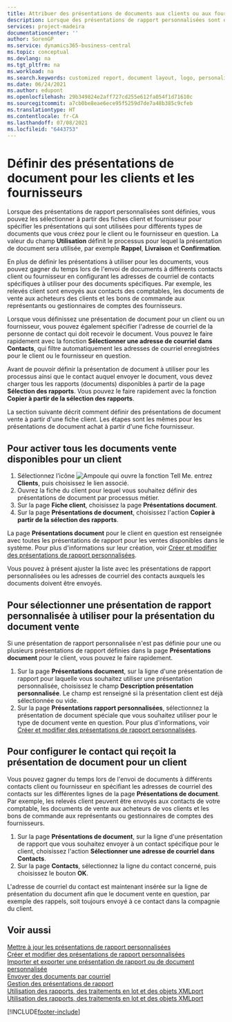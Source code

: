 ```yaml
---
title: Attribuer des présentations de documents aux clients ou aux fournisseurs
description: Lorsque des présentations de rapport personnalisées sont définies, vous pouvez les sélectionner à partir des fiches client et fournisseur pour spécifier que les présentations sélectionnées sont utilisées pour les documents que vous créez pour le client ou le fournisseur en question.
services: project-madeira
documentationcenter: ''
author: SorenGP
ms.service: dynamics365-business-central
ms.topic: conceptual
ms.devlang: na
ms.tgt_pltfrm: na
ms.workload: na
ms.search.keywords: customized report, document layout, logo, personalize
ms.date: 06/24/2021
ms.author: edupont
ms.openlocfilehash: 29b349824e2aff727cd255e612fa054f1d71610c
ms.sourcegitcommit: a7cb0be8eae6ece95f5259d7de7a48b385c9cfeb
ms.translationtype: HT
ms.contentlocale: fr-CA
ms.lasthandoff: 07/08/2021
ms.locfileid: "6443753"
---
```

# <a name="define-document-layouts-for-customers-and-vendors"></a>Définir des présentations de document pour les clients et les fournisseurs
Lorsque des présentations de rapport personnalisées sont définies, vous pouvez les sélectionner à partir des fiches client et fournisseur pour spécifier les présentations qui sont utilisées pour différents types de documents que vous créez pour le client ou le fournisseur en question. La valeur du champ **Utilisation** définit le processus pour lequel la présentation de document sera utilisée, par exemple **Rappel**, **Livraison** et **Confirmation**.

En plus de définir les présentations à utiliser pour les documents, vous pouvez gagner du temps lors de l'envoi de documents à différents contacts client ou fournisseur en configurant les adresses de courriel de contacts spécifiques à utiliser pour des documents spécifiques. Par exemple, les relevés client sont envoyés aux contacts des comptables, les documents de vente aux acheteurs des clients et les bons de commande aux représentants ou gestionnaires de comptes des fournisseurs.

Lorsque vous définissez une présentation de document pour un client ou un fournisseur, vous pouvez également spécifier l'adresse de courriel de la personne de contact qui doit recevoir le document. Vous pouvez le faire rapidement avec la fonction **Sélectionner une adresse de courriel dans Contacts**, qui filtre automatiquement les adresses de courriel enregistrées pour le client ou le fournisseur en question.

Avant de pouvoir définir la présentation de document à utiliser pour les processus ainsi que le contact auquel envoyer le document, vous devez charger tous les rapports (documents) disponibles à partir de la page **Sélection des rapports**. Vous pouvez le faire rapidement avec la fonction **Copier à partir de la sélection des rapports**.

La section suivante décrit comment définir des présentations de document vente à partir d'une fiche client. Les étapes sont les mêmes pour les présentations de document achat à partir d'une fiche fournisseur.

## <a name="to-enable-all-available-sales-documents-for-a-customer"></a>Pour activer tous les documents vente disponibles pour un client
1. Sélectionnez l’icône ![Ampoule qui ouvre la fonction Tell Me.](media/ui-search/search_small.png "Dites-moi ce que vous voulez faire") entrez **Clients**, puis choisissez le lien associé.
2. Ouvrez la fiche du client pour lequel vous souhaitez définir des présentations de document par processus métier.
3. Sur la page **Fiche client**, choisissez la page **Présentations document**.
4. Sur la page **Présentations de document**, choisissez l'action **Copier à partir de la sélection des rapports**.

La page **Présentations document** pour le client en question est renseignée avec toutes les présentations de rapport pour les ventes disponibles dans le système. Pour plus d'informations sur leur création, voir [Créer et modifier des présentations de rapport personnalisées](ui-how-create-custom-report-layout.md).

Vous pouvez à présent ajuster la liste avec les présentations de rapport personnalisées ou les adresses de courriel des contacts auxquels les documents doivent être envoyés.

## <a name="to-select-a-custom-report-layout-to-use-for-the-sales-document-layout"></a>Pour sélectionner une présentation de rapport personnalisée à utiliser pour la présentation du document vente
Si une présentation de rapport personnalisée n'est pas définie pour une ou plusieurs présentations de rapport définies dans la page **Présentations document** pour le client, vous pouvez le faire rapidement.

1. Sur la page **Présentations document**, sur la ligne d'une présentation de rapport pour laquelle vous souhaitez utiliser une présentation personnalisée, choisissez le champ **Description présentation personnalisée**. Le champ est renseigné si la présentation client est déjà sélectionnée ou vide.
2. Sur la page **Présentations rapport personnalisées**, sélectionnez la présentation de document spéciale que vous souhaitez utiliser pour le type de document vente en question. Pour plus d'informations, voir [Créer et modifier des présentations de rapport personnalisées](ui-how-create-custom-report-layout.md).

## <a name="to-set-up-which-contact-receives-which-document-layout-for-a-customer"></a>Pour configurer le contact qui reçoit la présentation de document pour un client
Vous pouvez gagner du temps lors de l'envoi de documents à différents contacts client ou fournisseur en spécifiant les adresses de courriel des contacts sur les différentes lignes de la page **Présentations de document**. Par exemple, les relevés client peuvent être envoyés aux contacts de votre comptable, les documents de vente aux acheteurs de vos clients et les bons de commande aux représentants ou gestionnaires de comptes des fournisseurs.

1. Sur la page **Présentations de document**, sur la ligne d'une présentation de rapport que vous souhaitez envoyer à un contact spécifique pour le client, choisissez l'action **Sélectionner une adresse de courriel dans Contacts**.
2. Sur la page **Contacts**, sélectionnez la ligne du contact concerné, puis choisissez le bouton **OK**.

L'adresse de courriel du contact est maintenant insérée sur la ligne de présentation du document afin que le document vente en question, par exemple des rappels, soit toujours envoyé à ce contact dans la compagnie du client.

## <a name="see-also"></a>Voir aussi  
[Mettre à jour les présentations de rapport personnalisées](ui-update-report-layouts.md)  
[Créer et modifier des présentations de rapport personnalisées](ui-how-create-custom-report-layout.md)  
[Importer et exporter une présentation de rapport ou de document personnalisée](ui-how-import-and-export-report-layout.md)  
[Envoyer des documents par courriel](ui-how-send-documents-email.md)  
[Gestion des présentations de rapport](ui-manage-report-layouts.md)  
[Utilisation des rapports, des traitements en lot et des objets XMLport](ui-work-report.md)  
[Utilisation des rapports, des traitements en lot et des objets XMLport](ui-work-report.md)  


[!INCLUDE[footer-include](includes/footer-banner.md)]